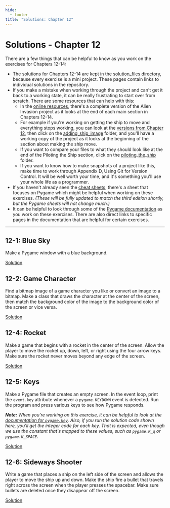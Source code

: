 ```yaml
---
hide:
  - footer
title: "Solutions: Chapter 12"
---
```


# Solutions - Chapter 12

There are a few things that can be helpful to know as you work on the exercises for Chapters 12-14:

- The solutions for Chapters 12-14 are kept in
  the [solution_files directory](https://github.com/ehmatthes/pcc_3e/tree/main/solution_files), because every exercise
  is a mini project. These pages contain links to individual solutions in the repository.
- If you make a mistake when working through the project and can't get it back to a working state, it can be really
  frustrating to start over from scratch. There are some resources that can help with this:
    - In the [online resources](https://github.com/ehmatthes/pcc_3e), there's a complete version of the Alien Invasion
      project as it looks at the end of each main section in Chapters 12-14.
    - For example if you're working on getting the ship to move and everything stops working, you can look at
      the [versions from Chapter 12](https://github.com/ehmatthes/pcc_3e/tree/main/chapter_12), then click on
      the [adding_ship_image](https://github.com/ehmatthes/pcc_3e/tree/main/chapter_12/adding_ship_image) folder, and
      you'll have a working copy of the project as it looks at the beginning of the section about making the ship move.
    - If you want to compare your files to what they should look like at the end of the Piloting the Ship section, click
      on the [piloting_the_ship](https://github.com/ehmatthes/pcc_3e/tree/main/chapter_12/piloting_the_ship) folder.
    - If you want to know how to make snapshots of a project like this, make time to work through Appendix D, Using Git
      for Version Control. It will be well worth your time, and it's something you'll use your whole life as a
      programmer.
- If you haven't already seen the [cheat sheets](https://ehmatthes.github.io/pcc_2e/cheat_sheets/cheat_sheets/), there's
  a sheet that focuses on Pygame which might be helpful when working on these exercises. *(These will be fully updated
  to match the third edition shortly, but the Pygame sheets will not change much.)*
- It can be helpful to look through some of the [Pygame documentation](https://www.pygame.org/docs/) as you work on
  these exercises. There are also direct links to specific pages in the documentation that are helpful for certain
  exercises.

---

## 12-1: Blue Sky

Make a Pygame window with a blue background.

[Solution](https://github.com/ehmatthes/pcc_3e/tree/main/solution_files/chapter_12/ex_12_1_blue_sky)

## 12-2: Game Character

Find a bitmap image of a game character you like or convert an image to a bitmap. Make a class that draws the character
at the center of the screen, then match the background color of the image to the background color of the screen or vice
versa.

[Solution](https://github.com/ehmatthes/pcc_3e/tree/main/solution_files/chapter_12/ex_12_2_game_character)

## 12-4: Rocket

Make a game that begins with a rocket in the center of the screen. Allow the player to move the rocket up, down, left,
or right using the four arrow keys. Make sure the rocket never moves beyond any edge of the screen.

[Solution](https://github.com/ehmatthes/pcc_3e/tree/main/solution_files/chapter_12/ex_12_4_rocket)

## 12-5: Keys

Make a Pygame file that creates an empty screen. In the event loop, print the `event.key` attribute whenever
a `pygame.KEYDOWN` event is detected. Run the program and press various keys to see how Pygame responds.

***Note:** When you're working on this exercise, it can be helpful to look at
the [documentation for `pygame.key`](https://www.pygame.org/docs/ref/key.html). Also, if you run the solution code shown
here, you'll get the integer code for each key. That is expected, even though we use the constant that's mapped to these
values, such as `pygame.K_q` or `pygame.K_SPACE`.*

[Solution](https://github.com/ehmatthes/pcc_3e/tree/main/solution_files/chapter_12/ex_12_5_keys)

## 12-6: Sideways Shooter

Write a game that places a ship on the left side of the screen and allows the player to move the ship up and down. Make
the ship fire a bullet that travels right across the screen when the player presses the spacebar. Make sure bullets are
deleted once they disappear off the screen.

[Solution](https://github.com/ehmatthes/pcc_3e/tree/main/solution_files/chapter_12/ex_12_6_sideways_shooter)
